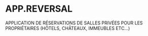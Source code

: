 # APP.REVERSAL
APPLICATION DE RÉSERVATIONS DE SALLES PRIVÉES POUR LES PROPRIÉTAIRES (HÔTELS, CHÂTEAUX, IMMEUBLES ETC...)
